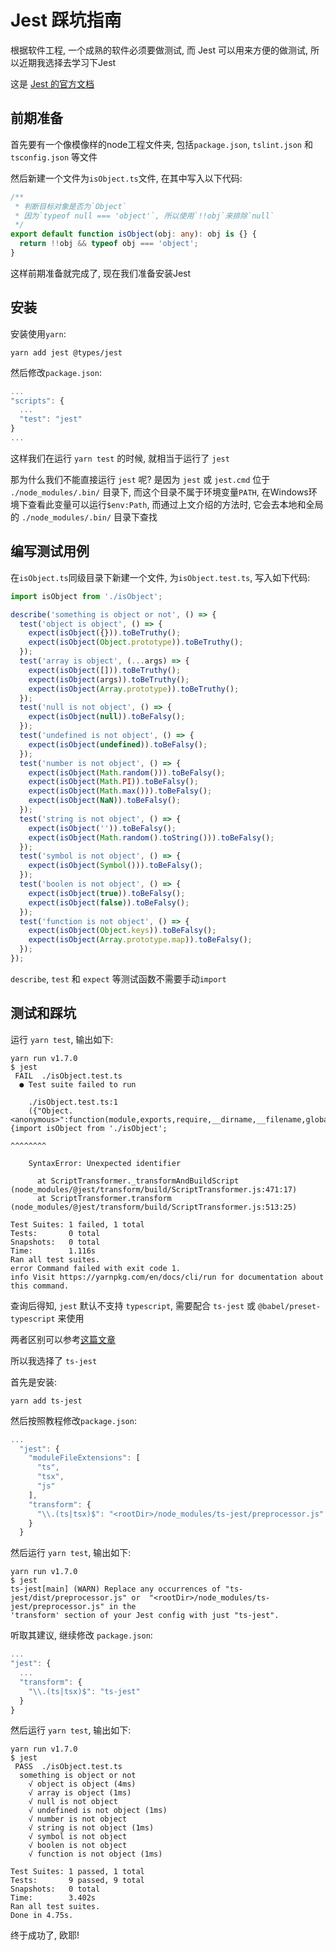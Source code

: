# Jest 踩坑指南

根据软件工程, 一个成熟的软件必须要做测试, 而 Jest 可以用来方便的做测试, 所以近期我选择去学习下Jest

这是 [Jest 的官方文档](https://jestjs.io)

## 前期准备

首先要有一个像模像样的node工程文件夹, 包括`package.json`, `tslint.json` 和 `tsconfig.json` 等文件

然后新建一个文件为`isObject.ts`文件, 在其中写入以下代码:

```typescript
/**
 * 判断目标对象是否为`Object`
 * 因为`typeof null === 'object'`, 所以使用`!!obj`来排除`null`
 */
export default function isObject(obj: any): obj is {} {
  return !!obj && typeof obj === 'object';
}
```

这样前期准备就完成了, 现在我们准备安装Jest

## 安装

安装使用`yarn`:

```shell
yarn add jest @types/jest
```

然后修改`package.json`:

```javascript
...
"scripts": {
  ...
  "test": "jest"
}
...
```

这样我们在运行 `yarn test` 的时候, 就相当于运行了 `jest`

那为什么我们不能直接运行 `jest` 呢? 是因为 `jest` 或 `jest.cmd` 位于 `./node_modules/.bin/` 目录下,
而这个目录不属于环境变量`PATH`, 在Windows环境下查看此变量可以运行`$env:Path`,
而通过上文介绍的方法时, 它会去本地和全局的 `./node_modules/.bin/` 目录下查找

## 编写测试用例

在`isObject.ts`同级目录下新建一个文件, 为`isObject.test.ts`, 写入如下代码:

```typescript
import isObject from './isObject';

describe('something is object or not', () => {
  test('object is object', () => {
    expect(isObject({})).toBeTruthy();
    expect(isObject(Object.prototype)).toBeTruthy();
  });
  test('array is object', (...args) => {
    expect(isObject([])).toBeTruthy();
    expect(isObject(args)).toBeTruthy();
    expect(isObject(Array.prototype)).toBeTruthy();
  });
  test('null is not object', () => {
    expect(isObject(null)).toBeFalsy();
  });
  test('undefined is not object', () => {
    expect(isObject(undefined)).toBeFalsy();
  });
  test('number is not object', () => {
    expect(isObject(Math.random())).toBeFalsy();
    expect(isObject(Math.PI)).toBeFalsy();
    expect(isObject(Math.max())).toBeFalsy();
    expect(isObject(NaN)).toBeFalsy();
  });
  test('string is not object', () => {
    expect(isObject('')).toBeFalsy();
    expect(isObject(Math.random().toString())).toBeFalsy();
  });
  test('symbol is not object', () => {
    expect(isObject(Symbol())).toBeFalsy();
  });
  test('boolen is not object', () => {
    expect(isObject(true)).toBeFalsy();
    expect(isObject(false)).toBeFalsy();
  });
  test('function is not object', () => {
    expect(isObject(Object.keys)).toBeFalsy();
    expect(isObject(Array.prototype.map)).toBeFalsy();
  });
});
```

`describe`, `test` 和 `expect` 等测试函数不需要手动`import`

## 测试和踩坑

运行 `yarn test`, 输出如下:

```shell
yarn run v1.7.0
$ jest
 FAIL  ./isObject.test.ts
  ● Test suite failed to run

    ./isObject.test.ts:1
    ({"Object.<anonymous>":function(module,exports,require,__dirname,__filename,global,jest){import isObject from './isObject';
                                                                                                    ^^^^^^^^

    SyntaxError: Unexpected identifier

      at ScriptTransformer._transformAndBuildScript (node_modules/@jest/transform/build/ScriptTransformer.js:471:17)
      at ScriptTransformer.transform (node_modules/@jest/transform/build/ScriptTransformer.js:513:25)

Test Suites: 1 failed, 1 total
Tests:       0 total
Snapshots:   0 total
Time:        1.116s
Ran all test suites.
error Command failed with exit code 1.
info Visit https://yarnpkg.com/en/docs/cli/run for documentation about this command.
```

查询后得知, `jest` 默认不支持 `typescript`, 需要配合 `ts-jest` 或 `@babel/preset-typescript` 来使用

两者区别可以参考[这篇文章](https://kulshekhar.github.io/ts-jest/user/babel7-or-ts)

所以我选择了 `ts-jest`

首先是安装:

```shell
yarn add ts-jest
```

然后按照教程修改`package.json`:

```javascript
...
  "jest": {
    "moduleFileExtensions": [
      "ts",
      "tsx",
      "js"
    ],
    "transform": {
      "\\.(ts|tsx)$": "<rootDir>/node_modules/ts-jest/preprocessor.js"
    }
  }
```

然后运行 `yarn test`, 输出如下:

```shell
yarn run v1.7.0
$ jest
ts-jest[main] (WARN) Replace any occurrences of "ts-jest/dist/preprocessor.js" or  "<rootDir>/node_modules/ts-jest/preprocessor.js" in the
'transform' section of your Jest config with just "ts-jest".
```

听取其建议, 继续修改 `package.json`:

```javascript
...
"jest": {
  ...
  "transform": {
    "\\.(ts|tsx)$": "ts-jest"
  }
}
```

然后运行 `yarn test`, 输出如下:

```shell
yarn run v1.7.0
$ jest
 PASS  ./isObject.test.ts
  something is object or not
    √ object is object (4ms)
    √ array is object (1ms)
    √ null is not object
    √ undefined is not object (1ms)
    √ number is not object
    √ string is not object (1ms)
    √ symbol is not object
    √ boolen is not object
    √ function is not object (1ms)

Test Suites: 1 passed, 1 total
Tests:       9 passed, 9 total
Snapshots:   0 total
Time:        3.402s
Ran all test suites.
Done in 4.75s.
```

终于成功了, 欧耶!